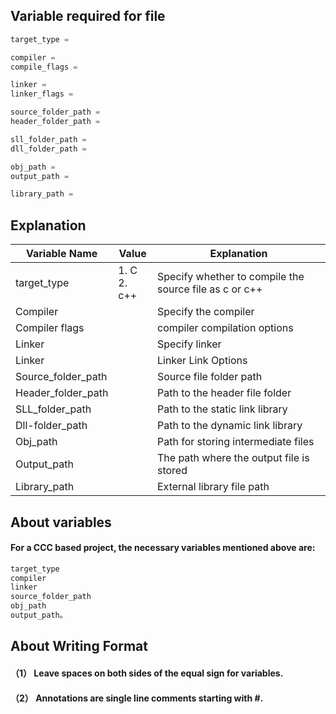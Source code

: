 ## Variable required for file
```c
target_type =

compiler =
compile_flags = 

linker = 
linker_flags =

source_folder_path =
header_folder_path =

sll_folder_path =
dll_folder_path =

obj_path =
output_path =

library_path =
```

## Explanation
|Variable Name | Value | Explanation|
|-|-|-|
|target_type|1.  C<br>2. c++| Specify whether to compile the source file as c or c++|
|Compiler | | Specify the compiler|
|Compiler flags | | compiler compilation options|
|Linker | | Specify linker|
|Linker | | Linker Link Options|
|Source_folder_path | | Source file folder path|
|Header_folder_path | | Path to the header file folder|
|SLL_folder_path | | Path to the static link library|
|Dll-folder_path | | Path to the dynamic link library|
|Obj_path | | Path for storing intermediate files|
|Output_path | | The path where the output file is stored|
|Library_path | | External library file path|

## About variables
#### For a CCC based project, the necessary variables mentioned above are:
```c
target_type
compiler
linker
source_folder_path
obj_path
output_path。
```

## About Writing Format
#### （1） Leave spaces on both sides of the equal sign for variables.
#### （2） Annotations are single line comments starting with #.